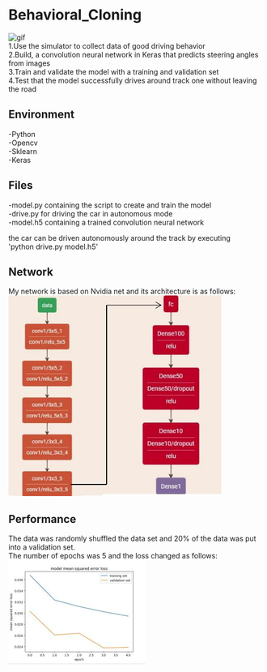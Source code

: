 # Behavioral_Cloning     
![gif](https://github.com/Yunying-Chen/Behavioral_Cloning/blob/master/image/auto.gif)    
1.Use the simulator to collect data of good driving behavior      
2.Build, a convolution neural network in Keras that predicts steering angles from images      
3.Train and validate the model with a training and validation set      
4.Test that the model successfully drives around track one without leaving the road


## Environment
-Python     
-Opencv      
-Sklearn      
-Keras      


## Files
-model.py containing the script to create and train the model       
-drive.py for driving the car in autonomous mode      
-model.h5 containing a trained convolution neural network      




the car can be driven autonomously around the track by executing         
\'python drive.py model.h5\'

## Network
My network is based on Nvidia net and its architecture is as follows:                
![network](https://github.com/Yunying-Chen/Behavioral_Cloning/blob/master/image/Network.jpg)

## Performance
The data was randomly shuffled the data set and 20% of the data was put into a validation set.       
The number of epochs was 5 and the loss changed as follows:       
![loss](https://github.com/Yunying-Chen/Behavioral_Cloning/blob/master/image/loss.jpg)

